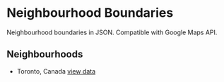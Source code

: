 # Neighbourhood Boundaries
Neighbourhood boundaries in JSON. Compatible with Google Maps API.

## Neighbourhoods

* Toronto, Canada [view data](toronto-canada.json)

